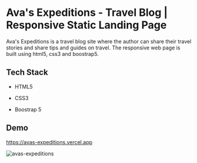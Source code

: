 # Ava's Expeditions - Travel Blog | Responsive Static Landing Page

Ava's Expeditions is a travel blog site where the author can share their travel stories and share tips and guides on travel. The responsive web page is built using html5, css3 and boostrap5.

## Tech Stack

- HTML5

- CSS3
  
- Boostrap 5

## Demo

https://avas-expeditions.vercel.app

![avas-expeditions](https://github.com/user-attachments/assets/b208b796-5060-4de7-bec2-d1537132066b)
